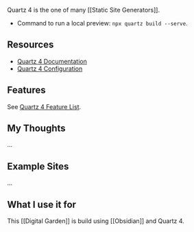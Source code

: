 Quartz 4 is the one of many [[Static Site Generators]]. 

- Command to run a local preview: `npx quartz build --serve`.
## Resources

- [Quartz 4 Documentation](https://quartz.jzhao.xyz/)
- [Quartz 4 Configuration](https://quartz.jzhao.xyz/configuration)

## Features

See [Quartz 4 Feature List](https://quartz.jzhao.xyz/features/).
## My Thoughts

...
## Example Sites

...
## What I use it for

This [[Digital Garden]] is build using [[Obsidian]] and Quartz 4.